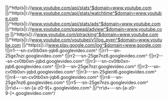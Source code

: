 ||/^http(s|):\/\/www.youtube.com/api/stats^$domain=www.youtube.com
||/^http(s|):\/\/www.youtube.com/api/stats/watchtime^$domain=www.youtube.com
||/^http(s|):\/\/www.youtube.com/api/stats/ads^$domain=www.youtube.com
||/^http(s|):\/\/www.youtube.com/pagead/adview^$domain=www.youtube.com
||/^http(s|):\/\/www.youtube.com/ptracking^$domain=www.youtube.com
||/^http(s|):\/\/www.youtube.com/youtubei/v1/log_even^$domain=www.youtube.com
||/^http(s|):\/\/www.play.google.com/log^$domain=www.google.com
!||rr1---sn-cv0tb0xn-jqb6.googlevideo.com^
!||rr1---sn-25ge7nzr.googlevideo.com^
!||rr2---sn-25ge7nz6.googlevideo.com^
!||rr2---sn-cv0tb0xn-jqbd.googlevideo.com^
!||rr3---sn-cv0tb0xn-jqb6.googlevideo.com^
!||rr3---sn-25ge7nzr.googlevideo.com^
!||rr3---sn-cv0tb0xn-jqbd.googlevideo.com^
!||rr3---sn-25glenl6.googlevideo.com^
!||rr4---sn-cv0tb0xn-jqb6.googlevideo.com^
!||rr4---sn-25ge7nz6.googlevideo.com^
!||rr5---sn-25ge7nzs.googlevideo.com^
||rr\d+---sn-[a-z0-9]+.googlevideo.com^
||/^rr\d+---sn-[a-z0-9\-]+\.googlevideo\.com^/